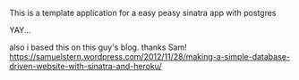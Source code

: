 This is a template application for a easy peasy sinatra app with postgres

YAY...

also i based this on this guy's blog. 
thanks Sam! 
https://samuelstern.wordpress.com/2012/11/28/making-a-simple-database-driven-website-with-sinatra-and-heroku/